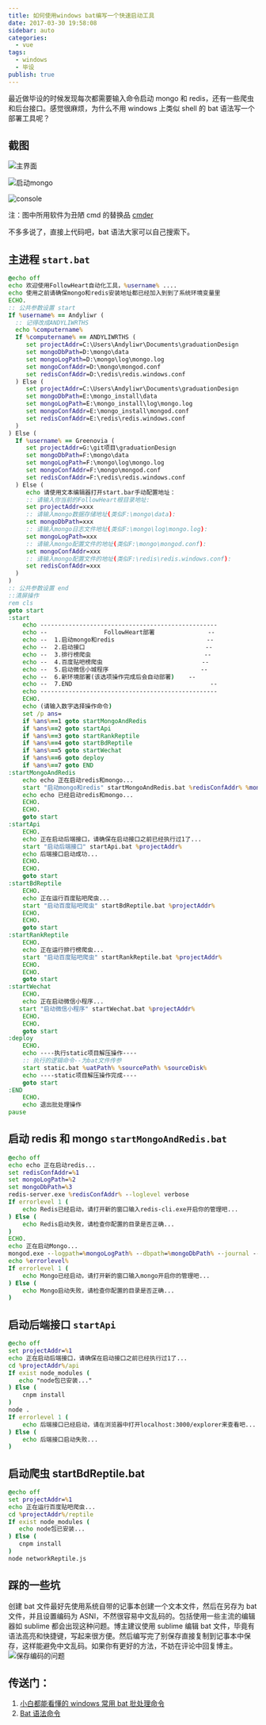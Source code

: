 ```yaml
---
title: 如何使用windows bat编写一个快速启动工具
date: 2017-03-30 19:58:08
sidebar: auto
categories:
  - vue
tags:
  - windows
  - 毕设
publish: true
---
```


最近做毕设的时候发现每次都需要输入命令启动 mongo 和 redis，还有一些爬虫和后台接口。感觉很麻烦，为什么不用 windows 上类似 shell 的 bat 语法写一个部署工具呢？

## 截图

![主界面](https://file.lantingshucheng.com/2020-08-31-22-03-27.png)

![启动mongo](https://file.lantingshucheng.com/2020-08-31-22-03-48.png)

![console](https://file.lantingshucheng.com/2020-08-31-22-04-13.png)

注：图中所用软件为丑陋 cmd 的替换品 [cmder](https://github.com/cmderdev/cmder/releases/)

不多多说了，直接上代码吧，bat 语法大家可以自己搜索下。

## 主进程 `start.bat`

```bat
@echo off
echo 欢迎使用FollowHeart自动化工具，%username% ....
echo 使用之前请确保mongo和redis安装地址都已经加入到到了系统环境变量里
ECHO.
:: 公共参数设置 start
If %username% == Andyliwr (
  :: 记得改成ANDYLIWRTHS
  echo %computername%
  If %computername% == ANDYLIWRTHS (
     set projectAddr=C:\Users\Andyliwr\Documents\graduationDesign
     set mongoDbPath=D:\mongo\data
     set mongoLogPath=D:\mongo\log\mongo.log
     set mongoConfAddr=D:\mongo\mongod.conf
     set redisConfAddr=D:\redis\redis.windows.conf
  ) Else (
     set projectAddr=C:\Users\Andyliwr\Documents\graduationDesign
     set mongoDbPath=E:\mongo_install\data
     set mongoLogPath=E:\mongo_install\log\mongo.log
     set mongoConfAddr=E:\mongo_install\mongod.conf
     set redisConfAddr=E:\redis\redis.windows.conf
  )
) Else (
  If %username% == Greenovia (
     set projectAddr=G:\git项目\graduationDesign
     set mongoDbPath=F:\mongo\data
     set mongoLogPath=F:\mongo\log\mongo.log
     set mongoConfAddr=F:\mongo\mongod.conf
     set redisConfAddr=F:\redis\redis.windows.conf
  ) Else (
     echo 请使用文本编辑器打开start.bar手动配置地址：
     :: 请输入你当前的FollowHeart根目录地址:
     set projectAddr=xxx
     :: 请输入mongo数据存储地址(类似F:\mongo\data):
     set mongoDbPath=xxx
     :: 请输入mongo日志文件地址(类似F:\mongo\log\mongo.log):
     set mongoLogPath=xxx
     :: 请输入mongo配置文件的地址(类似F:\mongo\mongod.conf):
     set mongoConfAddr=xxx
     :: 请输入mongo配置文件的地址(类似F:\redis\redis.windows.conf):
     set redisConfAddr=xxx
  )
)
:: 公共参数设置 end
::清屏操作
rem cls
goto start
:start
    echo --------------------------------------------------
    echo --                FollowHeart部署               --
    echo --  1.启动mongo和redis                          --
    echo --  2.启动接口                                  --
    echo --  3.排行榜爬虫                                --
    echo --  4.百度贴吧榜爬虫                            --
    echo --  5.启动微信小城程序                          --
    echo --  6.新环境部署(该选项操作完成后会自动部署)    --
    echo --  7.END                                       --
    echo --------------------------------------------------
    ECHO.
    echo (请输入数字选择操作命令)
    set /p ans=
    if %ans%==1 goto startMongoAndRedis
    if %ans%==2 goto startApi
    if %ans%==3 goto startRankReptile
    if %ans%==4 goto startBdReptile
    if %ans%==5 goto startWechat
    if %ans%==6 goto deploy
    if %ans%==7 goto END
:startMongoAndRedis
    echo echo 正在启动redis和mongo...
    start "启动mongo和redis" startMongoAndRedis.bat %redisConfAddr% %mongoLogPath% %mongoDbPath%
    echo echo 已经启动redis和mongo...
    ECHO.
    ECHO.
    goto start
:startApi
    ECHO.
    echo 正在启动后端接口，请确保在启动接口之前已经执行过1了...
    start "启动后端接口" startApi.bat %projectAddr%
    echo 后端接口启动成功...
    ECHO.
    ECHO.
    goto start
:startBdReptile
    ECHO.
    echo 正在运行百度贴吧爬虫...
    start "启动百度贴吧爬虫" startBdReptile.bat %projectAddr%
    ECHO.
    ECHO.
    goto start
:startRankReptile
    ECHO.
    echo 正在运行排行榜爬虫...
    start "启动百度贴吧爬虫" startRankReptile.bat %projectAddr%
    ECHO.
    ECHO.
    goto start
:startWechat
    ECHO.
    echo 正在启动微信小程序...
   start "启动微信小程序" startWechat.bat %projectAddr%
    ECHO.
    ECHO.
    goto start
:deploy
    ECHO.
    echo ----执行static项目解压操作----
    :: 执行的逻辑命令--为bat文件传参
    start static.bat %uatPath% %sourcePath% %sourceDisk%
    echo ----static项目解压操作完成----
    goto start
:END
    ECHO.
    echo 退出批处理操作
pause
```

## 启动 redis 和 mongo `startMongoAndRedis.bat`

```bat
@echo off
echo echo 正在启动redis...
set redisConfAddr=%1
set mongoLogPath=%2
set mongoDbPath=%3
redis-server.exe %redisConfAddr% --loglevel verbose
If errorlevel 1 (
    echo Redis已经启动，请打开新的窗口输入redis-cli.exe开启你的管理吧...
) Else (
    echo Redis启动失败，请检查你配置的目录是否正确...
)
ECHO.
echo 正在启动Mongo...
mongod.exe --logpath=%mongoLogPath% --dbpath=%mongoDbPath% --journal --maxConns 20000
echo %errorlevel%
If errorlevel 1 (
    echo Mongo已经启动，请打开新的窗口输入mongo开启你的管理吧...
) Else (
    echo Mongo启动失败，请检查你配置的目录是否正确...
)
```

## 启动后端接口 `startApi`

```bat
@echo off
set projectAddr=%1
echo 正在启动后端接口，请确保在启动接口之前已经执行过1了...
cd %projectAddr%/api
If exist node_modules (
   echo "node包已安装..."
) Else (
    cnpm install
)
node .
If errorlevel 1 (
    echo 后端接口已经启动，请在浏览器中打开localhost:3000/explorer来查看吧...
) Else (
    echo 后端接口启动失败...
)
```

## 启动爬虫 startBdReptile.bat

```bat
@echo off
set projectAddr=%1
echo 正在运行百度贴吧爬虫...
cd %projectAddr%/reptile
If exist node_modules (
   echo node包已安装...
) Else (
   cnpm install
)
node networkReptile.js
```

## 踩的一些坑

创建 bat 文件最好先使用系统自带的记事本创建一个文本文件，然后在另存为 bat 文件，并且设置编码为 ASNI，不然很容易中文乱码的。包括使用一些主流的编辑器如 sublime 都会出现这种问题。博主建议使用 sublime 编辑 bat 文件，毕竟有语法高亮和快捷键，写起来很方便。然后编写完了别保存直接复制到记事本中保存，这样能避免中文乱码。如果你有更好的方法，不妨在评论中回复博主。
![保存编码的问题](http://img.blog.csdn.net/20170330195143921)

## 传送门：

1.  [小白都能看懂的 windows 常用 bat 批处理命令](http://www.imooc.com/article/8283)
2.  [Bat 语法命令](http://www.360doc.com/content/11/0804/10/4127803_137849318.shtml)
